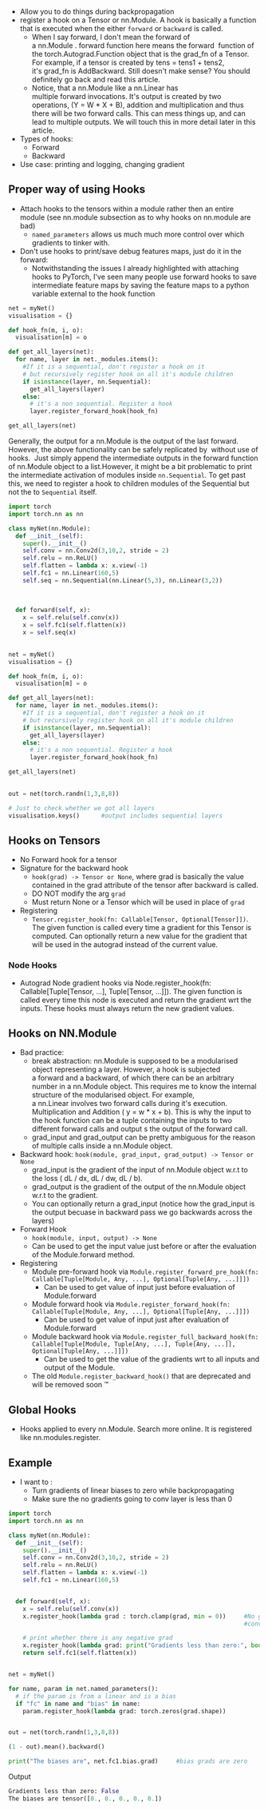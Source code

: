 - Allow you to do things during backpropagation
- register a hook on a Tensor or nn.Module. A hook is basically a function that is executed when the either `forward` or `backward` is called.
	- When I say forward, I don't mean the forward of a nn.Module . forward function here means the forward  function of the torch.Autograd.Function object that is the grad_fn of a Tensor. For example, if a tensor is created by tens = tens1 + tens2, it's grad_fn is AddBackward. Still doesn't make sense? You should definitely go back and read this article.
	- Notice, that a nn.Module like a nn.Linear has multiple forward invocations. It's output is created by two operations, (Y = W * X + B), addition and multiplication and thus there will be two forward calls. This can mess things up, and can lead to multiple outputs. We will touch this in more detail later in this article.
- Types of hooks:
	- Forward
	- Backward
- Use case: printing and logging, changing gradient
## Proper way of using Hooks
- Attach hooks to the tensors within a module rather then an entire module (see nn.module subsection as to why hooks on nn.module are bad)
	- `named_parameters` allows us much much more control over which gradients to tinker with.
- Don't use hooks to print/save debug features maps, just do it in the forward:
	- Notwithstanding the issues I already highlighted with attaching hooks to PyTorch, I've seen many people use forward hooks to save intermediate feature maps by saving the feature maps to a python variable external to the hook function
```python
net = myNet()
visualisation = {}

def hook_fn(m, i, o):
  visualisation[m] = o

def get_all_layers(net):
  for name, layer in net._modules.items():
    #If it is a sequential, don't register a hook on it
    # but recursively register hook on all it's module children
    if isinstance(layer, nn.Sequential):
      get_all_layers(layer)
    else:
      # it's a non sequential. Register a hook
      layer.register_forward_hook(hook_fn)

get_all_layers(net)
```

Generally, the output for a nn.Module is the output of the last forward. However, the above functionality can be safely replicated by  without use of hooks.  Just simply append the intermediate outputs in the forward function of nn.Module object to a list.However, it might be a bit problematic to print the intermediate activation of modules inside `nn.Sequential`. To get past this, we need to register a hook to children modules of the Sequential but not the to `Sequential` itself.
```python
import torch 
import torch.nn as nn

class myNet(nn.Module):
  def __init__(self):
    super().__init__()
    self.conv = nn.Conv2d(3,10,2, stride = 2)
    self.relu = nn.ReLU()
    self.flatten = lambda x: x.view(-1)
    self.fc1 = nn.Linear(160,5)
    self.seq = nn.Sequential(nn.Linear(5,3), nn.Linear(3,2))
    
   
  
  def forward(self, x):
    x = self.relu(self.conv(x))
    x = self.fc1(self.flatten(x))
    x = self.seq(x)
  

net = myNet()
visualisation = {}

def hook_fn(m, i, o):
  visualisation[m] = o 

def get_all_layers(net):
  for name, layer in net._modules.items():
    #If it is a sequential, don't register a hook on it
    # but recursively register hook on all it's module children
    if isinstance(layer, nn.Sequential):
      get_all_layers(layer)
    else:
      # it's a non sequential. Register a hook
      layer.register_forward_hook(hook_fn)

get_all_layers(net)

  
out = net(torch.randn(1,3,8,8))

# Just to check whether we got all layers
visualisation.keys()      #output includes sequential layers
```
## Hooks on Tensors
- No Forward hook for a tensor
- Signature for the backward hook
	- `hook(grad) -> Tensor or None`, where grad is basically the value contained in the grad attribute of the tensor after backward is called.
	- DO NOT modify the arg `grad`
	- Must return None or a Tensor which will be used in place of `grad`
- Registering
	- `Tensor.register_hook(fn: Callable[Tensor, Optional[Tensor]])`. The given function is called every time a gradient for this Tensor is computed. Can optionally return a new value for the gradient that will be used in the autograd instead of the current value.
### Node Hooks
- Autograd Node gradient hooks via Node.register_hook(fn: Callable[Tuple[Tensor, ...], Tuple[Tensor, ...]]). The given function is called every time this node is executed and return the gradient wrt the inputs. These hooks must always return the new gradient values.

## Hooks on NN.Module
- Bad practice:
	- break abstraction: nn.Module is supposed to be a modularised object representing a layer. However, a hook is subjected a forward and a backward, of which there can be an arbitrary number in a nn.Module object. This requires me to know the internal structure of the modularised object. For example, a nn.Linear involves two forward calls during it's execution. Multiplication and Addition ( y = w * x + b). This is why the input to the hook function can be a tuple containing the inputs to two different forward calls and output s the output of the forward call. 
	- grad_input and grad_output can be pretty ambiguous for the reason of multiple calls inside a nn.Module object.
- Backward hook: `hook(module, grad_input, grad_output) -> Tensor or None`
	- grad_input is the gradient of the input of nn.Module object w.r.t to the loss ( dL / dx, dL / dw, dL / b).
	- grad_output is the gradient of the output of the nn.Module object w.r.t to the gradient.
	- You can optionally return a grad_input (notice how the grad_input is the output becuase in backward pass we go backwards across the layers)
- Forward Hook
	- `hook(module, input, output) -> None`
	- Can be used to get the input value just before or after the evaluation of the Module.forward method.
- Registering
	- Module pre-forward hook via `Module.register_forward_pre_hook(fn: Callable[Tuple[Module, Any, ...], Optional[Tuple[Any, ...]]])`
		- Can be used to get value of input just before evaluation of Module.forward
	- Module forward hook via `Module.register_forward_hook(fn: Callable[Tuple[Module, Any, ...], Optional[Tuple[Any, ...]]])`
		-  Can be used to get value of input just after evaluation of Module.forward
	- Module backward hook via `Module.register_full_backward_hook(fn: Callable[Tuple[Module, Tuple[Any, ...], Tuple[Any, ...]], Optional[Tuple[Any, ...]]])`
		- Can be used to get the value of the gradients wrt to all inputs and output of the Module.
	- The old `Module.register_backward_hook()` that are deprecated and will be removed soon ™
## Global Hooks
- Hooks applied to every nn.Module. Search more online. It is registered like nn.modules.register. 
## Example
- I want to :
	- Turn gradients of linear biases to zero while backpropagating
	- Make sure the no gradients going to conv layer is less than 0
```python
import torch
import torch.nn as nn

class myNet(nn.Module):
  def __init__(self):
    super().__init__()
    self.conv = nn.Conv2d(3,10,2, stride = 2)
    self.relu = nn.ReLU()
    self.flatten = lambda x: x.view(-1)
    self.fc1 = nn.Linear(160,5)


  def forward(self, x):
    x = self.relu(self.conv(x))
    x.register_hook(lambda grad : torch.clamp(grad, min = 0))     #No gradient shall be backpropagated
                                                                  #conv outside less than 0

    # print whether there is any negative grad
    x.register_hook(lambda grad: print("Gradients less than zero:", bool((grad < 0).any())))
    return self.fc1(self.flatten(x))


net = myNet()

for name, param in net.named_parameters():
  # if the param is from a linear and is a bias
  if "fc" in name and "bias" in name:
    param.register_hook(lambda grad: torch.zeros(grad.shape))


out = net(torch.randn(1,3,8,8))

(1 - out).mean().backward()

print("The biases are", net.fc1.bias.grad)     #bias grads are zero
```

Output
```python
Gradients less than zero: False
The biases are tensor([0., 0., 0., 0., 0.])
```